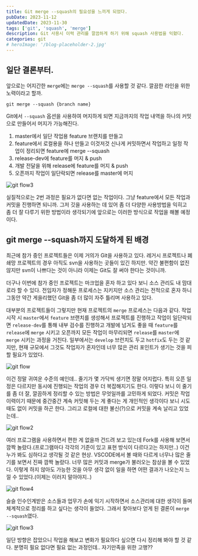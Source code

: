 ```yaml
---
title: Git merge --squash의 필요성을 느끼게 되었다.
pubDate: 2023-11-12
updatedDate: 2023-11-30
tags: ['git', 'squash', 'merge']
description: Git 사용시 이력 관리를 깔끔하게 하기 위해 squash 사용법을 익혔다.
categories: git
# heroImage: '/blog-placeholder-2.jpg'
---
```


## 일단 결론부터.

앞으로는 어지간한 `merge`에는 `merge --squash`를 사용할 것 같다. 깔끔한 라인을 위한 노력이라고 할까.

```
git merge --squash {branch name}
```

Git에서 `--squash` 옵션을 사용하여 머지하게 되면 지금까지의 작업 내역을 하나의 커밋으로 만들어서 머지가 가능해진다.

1. master에서 일단 작업용 feature 브랜치를 만들고
2. feature에서 로컬용을 하나 만들고 이것저것 신나게 커밋하면서 작업하고 일정 작업이 정리되면 feature에 merge --squash
3. release-dev에 feature를 머지 & push
4. 개발 전달을 위해 release에 feature를 머지 & push
5. 오픈까지 작업이 일단락되면 release를 master에 머지

![git flow3](https://live.staticflickr.com/65535/53326479751_99d33a7692_b.jpg)

실질적으로는 2번 과정은 필요가 없다면 없는 작업이다. 그냥 feature에서 모든 작업과 커밋을 진행하면 되니까. 그저 깃을 사용하는 데 있어 좀 더 다양한 사용방법을 익히고 좀 더 잘 다루기 위한 방법이라 생각되기에 앞으로는 이러한 방식으로 작업을 해볼 예정이다.

## git merge --squash까지 도달하게 된 배경

최근에 참가 중인 프로젝트들은 이제 거의가 Git을 사용하고 있다. 레거시 프로젝트나 폐쇄망 프로젝트의 경우 아직도 svn을 사용하는 곳들이 있긴 하지만. 약간 불편함이 없진 않지만 svn이 나쁘다는 것이 아니라 이제는 Git도 잘 써야 한다는 것이니까.

더구나 이번에 참가 중인 프로젝트는 마크업을 혼자 하고 있다 보니 소스 관리도 내 맘대로라 할 수 있다. 전임자가 정해둔 프로세스는 지키지만 소스 관리는 전적으로 혼자 하니 그동안 약간 게을리했던 Git을 좀 더 많이 자주 틀리며 사용하고 있다.

대부분의 프로젝트들이 그렇지만 현재 프로젝트의 `merge` 프로세스는 다음과 같다. 작업 시작 시 `master`에서 `feature`
브랜치를 생성해서 프로젝트를 진행하고 작업이 일단락되면 `release-dev`를 통해 내부 검수를 진행하고 개발에 넘겨도 좋을 때 `feature`를 `release`에 `merge` 시키고 오픈까지 모든 작업이 마무리되면 `release`를 `master`에 `merge` 시키는 과정을 거친다. 일부에서는 `develop` 브런치도 두고 `hotfix`도 두는 것 같지만, 현재 규모에서 그것도 작업자가 혼자인데 너무 많은 관리 포인트가 생기는 것을 피할 필요가 있었다.

![git flow](https://live.staticflickr.com/65535/53325558057_66339e6ccf_b.jpg)

이건 정말 귀여운 수준의 예인데.. 줄기가 몇 가닥씩 생기면 정말 어지럽다. 특히 오픈 일정은 다르지만 동시에 진행되는 작업의 경우 더 복잡해지기도 한다. 이렇다 보니 이 줄기를 좀 더 잘, 깔끔하게 정리할 수 있는 방법은 무엇일까를 고민하게 되었다. 커밋은 작업 이력이기 때문에 중간중간 계속 커밋해 두는 게 좋다는 게 개인적인 생각이다 보니 시도 때도 없이 커밋을 하곤 한다. 그리고 로컬에 대한 불신(?)으로 커밋을 계속 날리고 있었는데..

![git flow2](https://live.staticflickr.com/65535/53326905295_bf6107f3d4_b.jpg)

여러 프로그램을 사용하면서 편한 게 없을까 건드려 보고 있는데 Fork를 사용해 보면서 깜짝 놀랐다.(프로그램마다 각각의 기준이 있고 표현 방식이 다르다고는 하지만..) 이건 누가 봐도 심하다고 생각될 것 같은 현상. VSCODE에서 볼 때와 다르게 너무나 많은 줄기를 보면서 진짜 깜짝 놀랐다. 너무 많은 커밋과 merge가 불러오는 참상을 볼 수 있었다. 이렇게 하지 않아도 가능한 것을 아무 생각 없이 일을 하면 어떤 결과가 나오는지 느낄 수 있었다.(이제는 이러지 말아야지..)

![git flow4](https://live.staticflickr.com/65535/53366226069_408b43875c_b.jpg)

슬슬 인수인계받은 소스들과 업무가 손에 익기 시작하면서 소스관리에 대한 생각이 들며 체계적으로 정리를 하고 싶다는 생각이 들었다. 그래서 찾아보다 얻게 된 결론이 `merge --squash`였다.

![git flow3](https://live.staticflickr.com/65535/53326479751_99d33a7692_b.jpg)

일단 방향은 잡았으니 작업을 해보고 변화가 필요하다 싶으면 다시 정리해 봐야 할 것 같다. 분명히 필요 없다면 필요 없는 과정인데.. 자기만족을 위한 고행??
